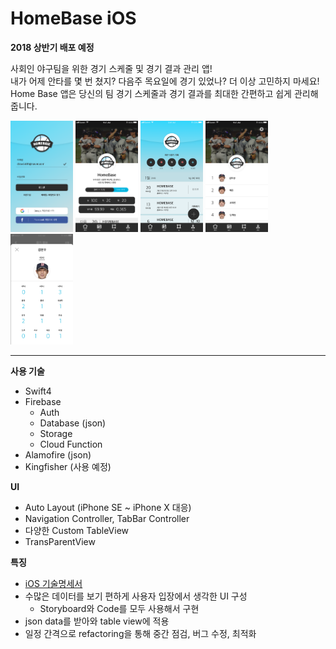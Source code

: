 # HomeBase iOS

**2018 상반기 배포 예정**

사회인 야구팀을 위한 경기 스케줄 및 경기 결과 관리 앱!  
내가 어제 안타를 몇 번 쳤지? 다음주 목요일에 경기 있었나? 더 이상 고민하지 마세요! Home Base 앱은 당신의 팀 경기 스케줄과 경기 결과를 최대한 간편하고 쉽게 관리해줍니다.

<img src="images/ios_login.png" width="100">
<img src="images/iOS_main_tabbar.png" width="100">
<img src="images/iOS_main_schedule_tabbar.png" width="100">
<img src="images/iOS_main_team_tabbar.png" width="100">
<img src="images/iOS_main_record_batter.png" width="100">  

---

**사용 기술**
- Swift4
- Firebase
  - Auth
  - Database (json)
  - Storage
  - Cloud Function
- Alamofire (json)
- Kingfisher (사용 예정)

**UI**
- Auto Layout (iPhone SE ~ iPhone X 대응)
- Navigation Controller, TabBar Controller
- 다양한 Custom TableView
- TransParentView

**특징**
- [iOS 기술명세서](https://docs.google.com/spreadsheets/d/1vILd8QsK1fMbLzOIpYIirNZCjOvSfQpEvOqGKyNJH74/edit?usp=sharing)
- 수많은 데이터를 보기 편하게 사용자 입장에서 생각한 UI 구성
  - Storyboard와 Code를 모두 사용해서 구현
- json data를 받아와 table view에 적용
- 일정 간격으로 refactoring을 통해 중간 점검, 버그 수정, 최적화
